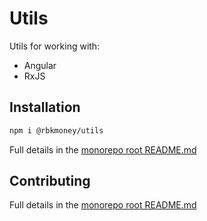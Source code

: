 # Utils

Utils for working with:

-   Angular
-   RxJS

## Installation

```sh
npm i @rbkmoney/utils
```

Full details in the [monorepo root README.md](https://github.com/rbkmoney/fe-core#installation)

## Contributing

Full details in the [monorepo root README.md](https://github.com/rbkmoney/fe-core#contributing)
